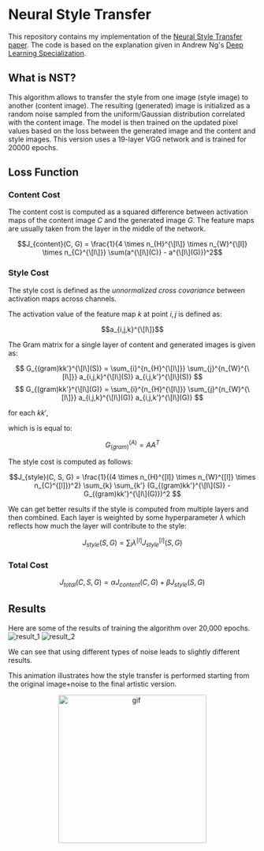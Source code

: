 # Neural Style Transfer
This repository contains my implementation of the [Neural Style Transfer paper](https://www.cv-foundation.org/openaccess/content_cvpr_2016/papers/Gatys_Image_Style_Transfer_CVPR_2016_paper.pdf). The code is based on the explanation given in Andrew Ng's [Deep Learning Specialization](https://www.deeplearning.ai/courses/deep-learning-specialization/).

## What is NST?

This algorithm allows to transfer the style from one image (style image) to another (content image). The resulting (generated) image is initialized as a random noise sampled from the uniform/Gaussian distribution correlated with the content image. The model is then trained on the updated pixel values based on the loss between the generated image and the content and style images. This version uses a 19-layer VGG network and is trained for 20000 epochs.

## Loss Function
### Content Cost
The content cost is computed as a squared difference between activation maps of the content image $C$ and the generated image $G$. The feature maps are usually taken from the layer in the middle of the network.

$$J_{content}(C, G) = \frac{1}{4 \times n_{H}^{\[l\]} \times n_{W}^{\[l]} \times n_{C}^{\[l\]}} \sum(a^{\[l\](C)} - a^{\[l\](G)})^2$$

### Style Cost

The style cost is defined as the *unnormalized cross covariance* between activation maps across channels.

The activation value of the feature map $k$ at point $i,j$ is defined as:

$$a_{i,j,k}^{\[l\]}$$

The Gram matrix for a single layer of content and generated images is given as:

$$ G_{(gram)kk'}^{\[l\](S)} = \sum_{i}^{n_{H}^{\[l\]}} \sum_{j}^{n_{W}^{\[l\]}} a_{i,j,k}^{\[l\](S)} a_{i,j,k'}^{\[l\](S)} $$
$$ G_{(gram)kk'}^{\[l\](G)} = \sum_{i}^{n_{H}^{\[l\]}} \sum_{j}^{n_{W}^{\[l\]}} a_{i,j,k}^{\[l\](G)} a_{i,j,k'}^{\[l\](G)} $$

for each $kk'$,

which is is equal to:

$$ G_{(gram)}^{(A)} = AA^{T} $$ 

The style cost is computed as follows:

$$J_{style}(C, S, G) = \frac{1}{(4 \times n_{H}^{[l]} \times n_{W}^{[l]} \times n_{C}^{[l]})^2} \sum_{k} \sum_{k'} (G_{(gram)kk'}^{\[l\](S)} - G_{(gram)kk'}^{\[l\](G)})^2 $$

We can get better results if the style is computed from multiple layers and then combined. Each layer is weighted by some hyperparameter $\lambda$ which reflects how much the layer will contribute to the style:

$$J_{style} (S,G) = \sum_{l} \lambda^{[l]} J_{style}^{[l]} (S,G)$$


### Total Cost

$$J_{total} (C, S, G) = \alpha J_{content} (C, G) + \beta J_{style} (S, G)$$

## Results
Here are some of the results of training the algorithm over 20,000 epochs.
![result_1](https://user-images.githubusercontent.com/49316611/202245901-86a635c4-4299-409c-912d-a7cdad7cb5bb.png)
![result_2](https://user-images.githubusercontent.com/49316611/202245909-c8166e7e-5bb9-4237-bd4d-d740994413a6.png)

We can see that using different types of noise leads to slightly different results.

This animation illustrates how the style transfer is performed starting from the original image+noise to the final artistic version.
<p align="center">
<img width="300" alt="gif" src="https://user-images.githubusercontent.com/49316611/202254073-813d856b-a34e-456f-b1cb-22e393e7b9d0.gif">
</p>
